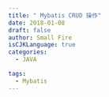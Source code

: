 ```yaml
---
title: " Mybatis CRUD 操作"
date: 2018-01-08
draft: false
author: Small Fire
isCJKLanguage: true
categories: 
  - JAVA

tags: 
  - Mybatis
---
```


